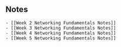 ## Notes
	- [[Week 2 Networking Fundamentals Notes]]
	- [[Week 3 Networking Fundamentals Notes]]
	- [[Week 4 Networking Fundamentals Notes]]
	- [[Week 5 Networking Fundamentals Notes]]